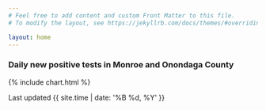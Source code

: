 ```yaml
---
# Feel free to add content and custom Front Matter to this file.
# To modify the layout, see https://jekyllrb.com/docs/themes/#overriding-theme-defaults

layout: home
---
```

### Daily new positive tests in Monroe and Onondaga County
{% include chart.html %}


Last updated {{ site.time | date: '%B %d, %Y' }}
